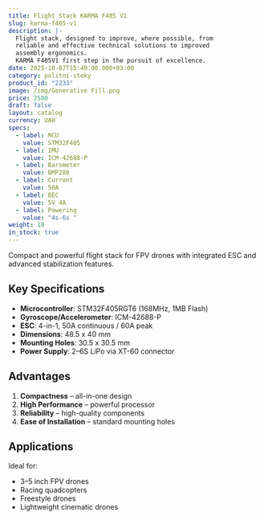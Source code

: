 ```yaml
---
title: Flight Stack KARMA F405 V1
slug: karma-f405-v1
description: |-
  Flight stack, designed to improve, where possible, from
  reliable and effective technical solutions to improved
  assembly ergonomics.
  KARMA F405V1 first step in the pursuit of excellence.
date: 2025-10-07T15:49:00.000+03:00
category: politni-steky
product_id: "2233"
image: /img/Generative Fill.png
price: 2500
draft: false
layout: catalog
currency: UAH
specs:
  - label: MCU
    value: STM32F405
  - label: IMU
    value: ICM-42688-P
  - label: Barometer
    value: BMP280
  - label: Current
    value: 50A
  - label: BEC
    value: 5V 4A
  - label: Powering
    value: "4s-6s "
weight: 10
in_stock: true
---
```


Compact and powerful flight stack for FPV drones with integrated ESC and advanced stabilization features.

## Key Specifications

- **Microcontroller**: STM32F405RGT6 (168MHz, 1MB Flash)
- **Gyroscope/Accelerometer**: ICM-42688-P
- **ESC**: 4-in-1, 50A continuous / 60A peak
- **Dimensions**: 48.5 x 40 mm
- **Mounting Holes**: 30.5 x 30.5 mm
- **Power Supply**: 2–6S LiPo via XT-60 connector

## Advantages

1. **Compactness** – all-in-one design  
2. **High Performance** – powerful processor  
3. **Reliability** – high-quality components  
4. **Ease of Installation** – standard mounting holes  

## Applications

Ideal for:
- 3–5 inch FPV drones  
- Racing quadcopters  
- Freestyle drones  
- Lightweight cinematic drones  
